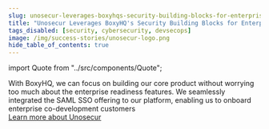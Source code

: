 ```yaml
---
slug: unosecur-leverages-boxyhqs-security-building-blocks-for-enterprise-peace-of-mind
title: "Unosecur Leverages BoxyHQ's Security Building Blocks for Enterprise Peace of Mind"
tags_disabled: [security, cybersecurity, devsecops]
image: /img/success-stories/unosecur-logo.png
hide_table_of_contents: true
---
```


import Quote from "../src/components/Quote";

<Quote author="Santosh Jayaprakash" title="Co-founder Unosecur" avatar="/img/success-stories/santosh-unosecur-headshot.jpeg">
 With BoxyHQ, we can focus on building our core product without worrying too much about the enterprise readiness features. We seamlessly integrated the SAML SSO offering to our platform, enabling us to onboard enterprise co-development customers
</Quote>

<div style={{ textAlign: "center", paddingTop: "60px" }}>
  <a href="https://www.unosecur.com/" target="_blank" class="button button--primary button--outline">Learn more about Unosecur</a>
</div>

